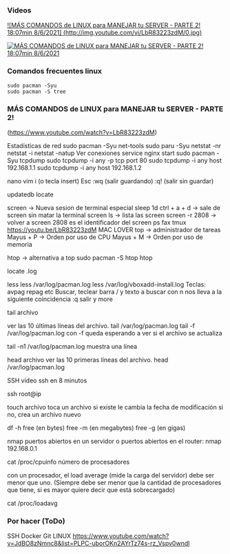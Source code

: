 ### Videos
 
[![MÁS COMANDOS de LINUX para MANEJAR tu SERVER - PARTE 2! 18:07min 8/6/2021] (http://img.youtube.com/vi/LbR83223zdM/0.jpg)](http://www.youtube.com/watch?v=LbR83223zdM "MÁS COMANDOS de LINUX para MANEJAR tu SERVER - PARTE 2! 18:07min 8/6/2021")

[![MÁS COMANDOS de LINUX para MANEJAR tu SERVER - PARTE 2! 18:07min 8/6/2021](http://img.youtube.com/vi/LbR83223zdM/0.jpg)](http://www.youtube.com/watch?v=LbR83223zdM "MÁS COMANDOS de LINUX para MANEJAR tu SERVER - PARTE 2! 18:07min 8/6/2021")

### Comandos frecuentes linux
```console
sudo pacman -Syu
sudo pacman -S tree
```
### MÁS COMANDOS de LINUX para MANEJAR tu SERVER - PARTE 2!

(https://www.youtube.com/watch?v=LbR83223zdM)

Estadisticas de red
sudo pacman -Syu net-tools
sudo paru -Syu
netstat -nr
netstat -i
netstat -natup
Ver conexiones
service nginx start
sudo pacman -Syu tcpdump
sudo tcpdump -i any -p tcp port 80
sudo tcpdump -i any host   192.168.1.1
sudo tcpdump -i any host   192.168.1.2  

nano
vim
i (o tecla insert)
Esc
:wq (salir guardando)
:q! (salir sin guardar)

updatedb
locate

screen -> Nueva sesion de terminal especial
sleep 1d
ctrl + a + d -> sale de screen sin matar la terminal
screen ls -> lista las screen
screen -r 2808 -> volver a screen 2808 es el identificador del screen
ps fax
tmux
https://youtu.be/LbR83223zdM
MAC LOVER
top -> administrador de tareas 
Mayus + P -> Orden por uso de CPU
Mayus + M -> Orden por uso de memoria

htop -> alternativa a top 
sudo pacman -S htop
htop

locate .log

less
less /var/log/pacman.log
less /var/log/vboxadd-install.log
Teclas: avpag repag etc
Buscar, teclear barra / y texto a buscar
con n nos lleva a la siguiente coincidencia
:q salir
y 
more

tail archivo

ver las 10 últimas líneas del archivo.
tail /var/log/pacman.log
tail -f /var/log/pacman.log
con -f queda esperando a ver si el archivo se actualiza

tail -n1 /var/log/pacman.log
muestra una línea

head archivo
ver las 10 primeras líneas del archivo.
head /var/log/pacman.log

SSH 
video ssh en 8 minutos

ssh root@ip 

touch archivo
toca un archivo si existe le cambia la fecha de modificación
si no, crea un archivo nuevo

df -h
free   (en bytes)
free -m (en megabytes)
free -g (en gigas)

nmap puertos abiertos en un servidor
o puertos abiertos en el router:
nmap 192.168.0.1

cat /proc/cpuinfo
número de procesadores

con un procesador, el
load average (mide la carga del servidor) debe ser menor que uno. (Siempre debe ser menor que la cantidad de procesadores que tiene, si es mayor quiere decir que está sobrecargado)

cat /proc/loadavg

### Por hacer (ToDo)
SSH
Docker
Git
LINUX
https://www.youtube.com/watch?v=JdBO8zNmnc8&list=PLPC-uborOKn2AYrTz74s-rz_Vspv0wndl

